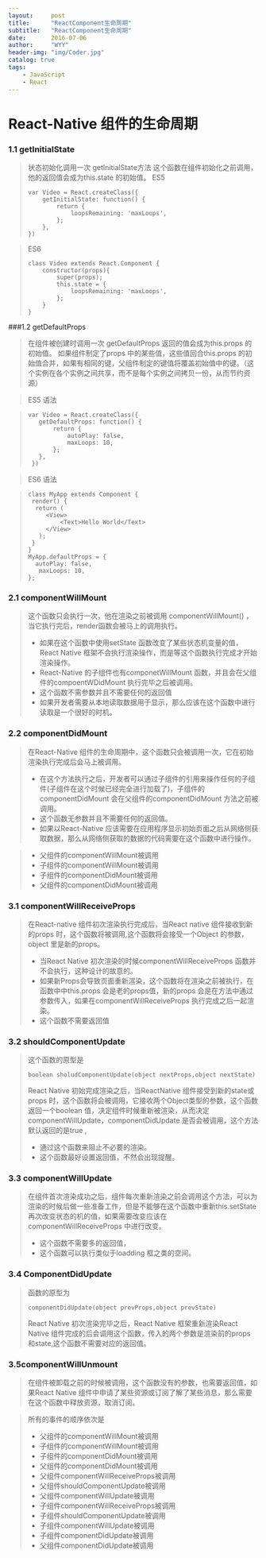 ```yaml
---
layout:     post
title:      "ReactComponent生命周期"
subtitle:   "ReactComponent生命周期"
date:       2016-07-06
author:     "WYY"
header-img: "img/Coder.jpg"
catalog: true
tags:
    - JavaScript
    - React
---
```


# React-Native 组件的生命周期

### 1.1 getInitialState
> 状态初始化调用一次 getInitialState方法
> 这个函数在组件初始化之前调用，他的返回值会成为this.state 的初始值。
> ES5
> ```
> var Video = React.createClass({
>     getInitialState: function() {
>         return {
>             loopsRemaining: 'maxLoops',
>         };
>     },
> })
> ```

> ES6
> ```
> class Video extends React.Component {
>     constructor(props){
>         super(props);
>         this.state = {
>             loopsRemaining: 'maxLoops',
>         };
>     }
> }
> ```

###1.2 getDefaultProps

> 在组件被创建时调用一次 getDefaultProps 返回的值会成为this.props 的初始值。 如果组件制定了props 中的某些值，这些值回合this.props 的初始值合并，如果有相同的键，父组件制定的键值将覆盖初始值中的键。（这个实例在各个实例之间共享，而不是每个实例之间拷贝一份，从而节约资源）

> ES5 语法

>```
>var Video = React.createClass({
>    getDefaultProps: function() {
>        return {
>            autoPlay: false,
>            maxLoops: 10,
>        };
>    },
>  })
>```

> ES6 语法

>```
>class MyApp extends Component {
>  render() {
>   return (
>      <View>
>          <Text>Hello World</Text>
>      </View>
>    );
>  }
>}
>MyApp.defaultProps = {
>   autoPlay: false,
>    maxLoops: 10,
>};
>```

### 2.1 componentWillMount
> 这个函数只会执行一次，他在渲染之前被调用 componentWillMount() ，当它执行完后，render函数会被马上的调用执行。
>- 如果在这个函数中使用setState 函数改变了某些状态机变量的值，React Native 框架不会执行渲染操作，而是等这个函数执行完成才开始渲染操作。
>- React-Native 的子组件也有componetWillMount 函数，并且会在父组件的compoentWDidMount 执行完毕之后被调用。
>- 这个函数不需参数并且不需要任何的返回值
>- 如果开发者需要从本地读取数据用于显示，那么应该在这个函数中进行读取是一个很好的时机。

### 2.2 componentDidMount
> 在React-Native 组件的生命周期中，这个函数只会被调用一次，它在初始渲染执行完成后会马上被调用。
>- 在这个方法执行之后，开发者可以通过子组件的引用来操作任何的子组件(子组件在这个时候已经完全进行加载了)，子组件的componentDidMount 会在父组件的componentDidMount 方法之前被调用。
>- 这个函数无参数并且不需要任何的返回值。
>- 如果以React-Native 应该需要在应用程序显示初始页面之后从网络侧获取数据，那么从网络侧获取的数据的代码需要在这个函数中进行操作。

>- 父组件的componentWillMount被调用
>- 子组件的componentWillMount被调用
>- 子组件的componentDidMount被调用
>- 父组件的componentDidMount被调用

### 3.1 componentWillReceiveProps
> 在React-native 组件初次渲染执行完成后，当React native 组件接收到新的props 时，这个函数将被调用,这个函数将会接受一个Object 的参数，object 里是新的props。
>- 当React Native 初次渲染的时候componentWillReceiveProps 函数并不会执行，这种设计的故意的。
>- 如果新Props会导致页面重新渲染，这个函数将在渲染之前被执行，在函数中中this.props 会是老的props值，新的props 会是在方法中通过参数传入，如果在componentWillReceiveProps 执行完成之后一起渲染。
>- 这个函数不需要返回值

### 3.2 shouldComponentUpdate
> 这个函数的原型是
> ```
> boolean sholudComponentUpdate(object nextProps,object nextState)
> ```
> React Native 初始完成渲染之后，当ReactNative 组件接受到新的state或props 时，这个函数将会被调用，它接收两个Object类型的参数，这个函数返回一个boolean 值，决定组件时候重新被渲染，从而决定componentWillUpdate，componentDidUpdate 是否会被调用，这个方法默认返回的是true ,
>- 通过这个函数来阻止不必要的渲染。
>- 这个函数最好设置返回值，不然会出现提醒。

### 3.3 componentWillUpdate
> 在组件首次渲染成功之后，组件每次重新渲染之前会调用这个方法，可以为渲染的时候后做一些准备工作，但是不能够在这个函数中重新this.setState 再次改变状态的机的值，如果需要改变应该在componentWillReceiveProps 中进行改变。
>- 这个函数不需要多的返回值，
>- 这个函数可以执行类似于loadding 框之类的空间。

### 3.4 ComponentDidUpdate
> 函数的原型为
>
> ```
> componentDidUpdate(object prevProps,object prevState)
> ```
>
> React Native 初次渲染完毕之后，React Native 框架重新渲染React Native 组件完成的后会调用这个函数，传入的两个参数是渲染前的props 和state,这个函数不需要对应的返回值。

### 3.5componentWillUnmount
> 在组件被卸载之前的时候被调用，这个函数没有的参数，也需要返回值，如果React Native 组件中申请了某些资源或订阅了解了某些消息，那么需要在这个函数中释放资源，取消订阅。

> 所有的事件的顺序依次是
>- 父组件的componentWillMount被调用
>- 子组件的componentWillMount被调用
>- 子组件的componentDidMount被调用
>- 父组件的componentDidMount被调用
>- 父组件componentWillReceiveProps被调用
>- 父组件shouldComponentUpdate被调用
>- 父组件componentWillUpdate被调用
>- 子组件componentWillReceiveProps被调用
>- 子组件shouldComponentUpdate被调用
>- 子组件componentWillUpdate被调用
>- 子组件componentDidUpdate被调用
>- 父组件componentDidUpdate被调用